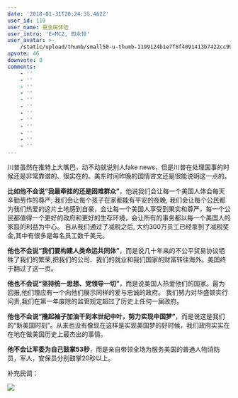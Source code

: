 ```yaml
---
date: '2018-01-31T20:24:35.462Z'
user_id: 119
user_name: 重金属体验
user_intro: 'E=MC2, 即永恒'
user_avatar: >-
    /static/upload/thumb/small50-u-thumb-1199124b1e7f8f4091413b7422cc9979190e963b1da.png
upvote: 46
downvote: 0
comments:
    - ''
    - ''
    - ''
    - ''
    - ''
    - ''
    - ''
    - ''
    - ''
    - ''
    - ''
    - ''
---
```


川普虽然在推特上大嘴巴，动不动就说别人fake news，但是川普在处理国事的时候还是非常靠谱的、很实在的。美东时间昨晚的国情咨文还是很能说明这一点的。

**比如他不会说“我最牵挂的还是困难群众”**，他说我们会让每一个美国人体会每天辛勤劳作的尊严; 我们会让每个孩子在家都能有平安的夜晚, 我们会让每个公民都为我们热爱的这片土地感到自豪，会让每一个美国人享受到果实和尊严，每一个公民都值得一个更好的政府和更好的生存环境，会让所有的事务都以每一个美国人的家庭的利益为中心。 自从我们通过了减税之后, 大约300万员工已经拿到了减税奖金,其中有很多是每名员工数千美元。

**他也不会说“我们要构建人类命运共同体”**，而是说几十年来的不公平贸易协议牺牲了我们的繁荣,把我们的公司、我们的就业和我们国家的财富转往海外。美国终于翻过了这一页。

**他也不会说“坚持统一思想、党领导一切”**，而是说美国人热爱他们的国家。最为回报,他们理应有一个向他们展示同样的爱与忠诚的政府。 我们努力对华盛顿实行问责,我们在第一年废除的监管规定超过了历史上任何一届政府。

**他也不会说“撸起袖子加油干到本世纪中叶，努力实现中国梦”**，而是说这是我们的“新美国时刻”。从来也没有像现在这样是实现美国梦的好时候，我们政府实实在在地在做美国历史上最杰出的事情。

**他不会让军委为自己鼓掌53秒**，而是亲自带领全场为服务美国的普通人物消防员，军人，安保员分别鼓掌20秒以上。  

  

补充民调：

![](https://pincimg.com/posts/29332/792068328bbbf4d24f507849b09f1f06.jpg)
